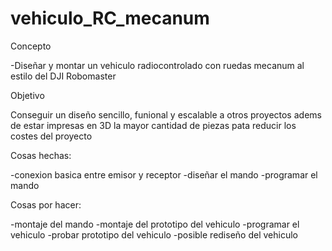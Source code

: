# vehiculo_RC_mecanum

Concepto

-Diseñar y montar un vehiculo radiocontrolado con ruedas mecanum al estilo del DJI Robomaster


Objetivo

Conseguir un diseño sencillo, funional y escalable a otros proyectos adems de estar impresas en 3D la mayor cantidad de piezas pata reducir los costes del proyecto


Cosas hechas:

  -conexion basica entre emisor y receptor
  -diseñar el mando
  -programar el mando
  
  
Cosas por hacer:

  -montaje del mando
  -montaje del prototipo del vehiculo
  -programar el vehiculo
  -probar prototipo del vehiculo
  -posible rediseño del vehiculo
